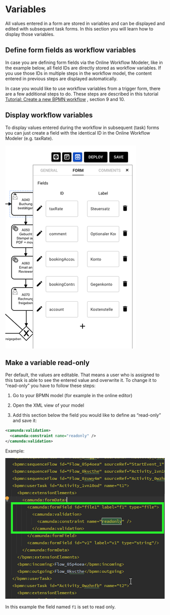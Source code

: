 # Variables

All values entered in a form are stored in variables and can be displayed and edited with subsequent task forms. In this section you will learn how to display those variables.

## Define form fields as workflow variables

In case you are defining form fields via the Online Workflow Modeler, like in the example below, all field IDs are directly stored as workflow variables. If you use those IDs in multiple steps in the workflow model, the content entered in previous steps are displayed automatically.

In case you would like to use workflow variables from a trigger form, there are a few additional steps to do. These steps are described in this tutorial [Tutorial: Create a new BPMN workflow](../tutorials/beginner/create-BPMN-workflow) , section 9 and 10.

## Display workflow variables

To display values entered during the workflow in subsequent (task) forms you can just create a field with the identical ID in the Online Workflow Modeler (e.g. taxRate).

![](../../img/form-deploy.png)

## Make a variable read-only

Per default, the values are editable. That means a user who is assigned to this task is able to see the entered value and overwrite it. To change it to “read-only” you have to follow these steps:

1.  Go to your BPMN model (for example in the online editor)
    
2.  Open the XML view of your model
    
3.  Add this section below the field you would like to define as “read-only” and save it:
    

```xml
<camunda:validation>
  <camunda:constraint name="readonly" />
</camunda:validation>
```

Example:

![](../../img/img.png)

In this example the field named `f1` is set to read only.
